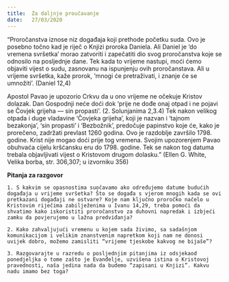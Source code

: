 ```yaml
---
title:  Za daljnje proučavanje
date:   27/03/2020
---
```


“Proročanstva iznose niz događaja koji prethode početku suda. Ovo je posebno točno kad je riječ o Knjizi proroka Daniela. Ali Daniel je ‘do vremena svršetka’ morao zatvoriti i zapečatiti dio svog proročanstva koje se odnosilo na posljednje dane. Tek kada to vrijeme nastupi, moći ćemo objaviti vijest o sudu, zasnovanu na ispunjenju ovih proročanstava. Ali u vrijeme svršetka, kaže prorok, ‘mnogi će pretraživati, i znanje će se umnožiti’. (Daniel 12,4)

Apostol Pavao je upozorio Crkvu da u ono vrijeme ne očekuje Kristov dolazak. Dan Gospodnji neće doći dok ‘prije ne dođe onaj otpad i ne pojavi se Čovjek grijeha — sin propasti’. (2. Solunjanima 2,3.4) Tek nakon velikog otpada i duge vladavine ‘Čovjeka grijeha’, koji je nazvan i ‘tajnom bezakonja’, ‘sin propasti’ i ‘Bezbožnik’, predočuje papinstvo koje će, kako je prorečeno, zadržati prevlast 1260 godina. Ovo je razdoblje završilo 1798. godine. Krist nije mogao doći prije tog vremena. Svojim upozorenjem Pavao obuhvaća cijelu kršćansku eru do 1798. godine. Tek se nakon tog datuma trebala objavljivati vijest o Kristovom drugom dolasku.” (Ellen G. White, Velika borba, str. 306,307; u izvorniku 356)

**Pitanja za razgovor**

`1.	S kakvim se opasnostima suočavamo ako određujemo datume budućih događaja u vrijeme svršetka? Što se događa s vjerom mnogih kada se ovi pretkazani događaji ne ostvare? Koje nam ključno proročko načelo u Kristovim riječima zabilježenima u Ivanu 14,29, treba pomoći da shvatimo kako iskoristiti proročanstvo za duhovni napredak i izbjeći zamku da povjerujemo u lažna predviđanja?`

`2.	Kako zahvaljujući vremenu u kojem sada živimo, sa sadašnjom komunikacijom i velikim znanstvenim napretkom koji nam ne donosi uvijek dobro, možemo zamisliti “vrijeme tjeskobe kakvog ne bijaše”?`

`3.	Razgovarajte u razredu o posljednjim pitanjima iz odsjekaod ponedjeljka o tome zašto je Evanđelje, uzvišena istina o Kristovoj pravednosti, naša jedina nada da budemo “zapisani u Knjizi”. Kakvu nadu imamo bez toga?`

